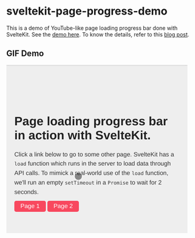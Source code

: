 # sveltekit-page-progress-demo

This is a demo of YouTube-like page loading progress bar done with SvelteKit. See the [demo here](https://sveltekit-progress.vercel.app/). To know the details, refer to this [blog post](https://dev.to/shajidhasan/add-a-youtube-like-page-loading-animation-in-sveltekit-58kp).

## GIF Demo
![Demo](demo/screen-cap.gif)
